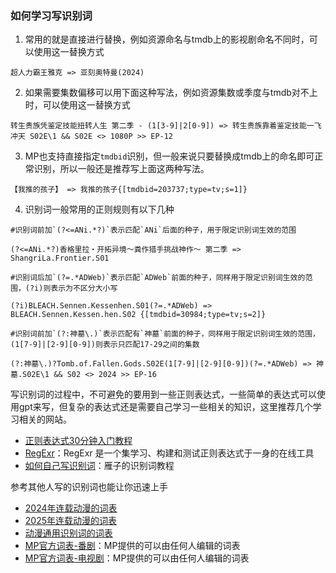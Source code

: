 ### 如何学习写识别词

1. 常用的就是直接进行替换，例如资源命名与tmdb上的影视剧命名不同时，可以使用这一替换方式

```
超人力霸王雅克 => 亚刻奥特曼(2024)
```

2. 如果需要集数偏移可以用下面这种写法，例如资源集数或季度与tmdb对不上时，可以使用这一替换方式

```
转生贵族凭鉴定技能扭转人生 第二季 - (1[3-9]|2[0-9]) => 转生贵族靠着鉴定技能一飞冲天 S02E\1 && S02E <> 1080P >> EP-12
```

3. MP也支持直接指定`tmdbid`识别，但一般来说只要替换成tmdb上的命名即可正常识别，所以一般还是推荐写上面这两种写法。

```
【我推的孩子】 => 我推的孩子{[tmdbid=203737;type=tv;s=1]}
```

4. 识别词一般常用的正则规则有以下几种

```
#识别词前加`(?<=ANi.*?)`表示匹配`ANi`后面的种子，用于限定识别词生效的范围

(?<=ANi.*?)香格里拉・开拓异境～粪作猎手挑战神作～ 第二季 => ShangriLa.Frontier.S01 
```

```
#识别词后加`(?=.*ADWeb)`表示匹配`ADWeb`前面的种子，同样用于限定识别词生效的范围，(?i)则表示为不区分大小写

(?i)BLEACH.Sennen.Kessenhen.S01(?=.*ADWeb) => BLEACH.Sennen.Kessen.hen.S02 {[tmdbid=30984;type=tv;s=2]}
```

```
#识别词前加`(?:神墓\.)`表示匹配有`神墓`前面的种子，同样用于限定识别词生效的范围，(1[7-9]|[2-9][0-9])则表示只匹配17-29之间的集数

(?:神墓\.)?Tomb.of.Fallen.Gods.S02E(1[7-9]|[2-9][0-9])(?=.*ADWeb) => 神墓.S02E\1 && S02 <> 2024 >> EP-16
```

写识别词的过程中，不可避免的要用到一些正则表达式，一些简单的表达式可以使用gpt来写，但复杂的表达式还是需要自己学习一些相关的知识，这里推荐几个学习相关的网站。

- [正则表达式30分钟入门教程](https://deerchao.cn/tutorials/regex/regex.htm)
- [RegExr](https://regexr-cn.com/)：RegExr 是一个集学习、构建和测试正则表达式于一身的在线工具
- [如何自己写识别词](https://github.com/4Nest/MoviePilot-Settings/blob/main/V2/readme.md#%E5%A6%82%E4%BD%95%E8%87%AA%E5%B7%B1%E5%86%99%E8%AF%86%E5%88%AB%E8%AF%8D)：雁子的识别词教程

参考其他人写的识别词也能让你迅速上手

- [2024年连载动漫的词表](https://raw.githubusercontent.com/Putarku/MoviePilot-Help/main/Words/anime.txt)
- [2025年连载动漫的词表](https://raw.githubusercontent.com/Putarku/MoviePilot-Help/main/Words/2025.01.txt)
- [动漫通用识别词的词表](https://raw.githubusercontent.com/Putarku/MoviePilot-Help/main/Words/general.txt)
- [MP官方词表-番剧](https://movie-pilot.org/etherpad/p/MoviePilot_Anime_Words)：MP提供的可以由任何人编辑的词表
- [MP官方词表-电视剧](https://movie-pilot.org/etherpad/p/MoviePilot_TV_Words)：MP提供的可以由任何人编辑的词表

